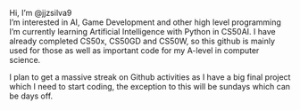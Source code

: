 Hi, I’m @jjzsilva9 <br>
I’m interested in AI, Game Development and other high level programming <br>
I’m currently learning Artificial Intelligence with Python in CS50AI. I have already completed CS50x, CS50GD and CS50W, so this github is mainly used for those as well as important code for my A-level in computer science.

I plan to get a massive streak on Github activities as I have a big final project which I need to start coding, the exception to this will be sundays which can be days off.

